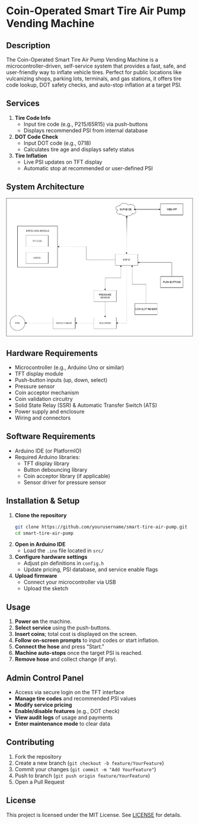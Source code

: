 # Coin-Operated Smart Tire Air Pump Vending Machine

## Description

The Coin-Operated Smart Tire Air Pump Vending Machine is a microcontroller-driven, self-service system that provides a fast, safe, and user-friendly way to inflate vehicle tires. Perfect for public locations like vulcanizing shops, parking lots, terminals, and gas stations, it offers tire code lookup, DOT safety checks, and auto-stop inflation at a target PSI.

## Services

1. **Tire Code Info**
   - Input tire code (e.g., P215/65R15) via push-buttons
   - Displays recommended PSI from internal database
2. **DOT Code Check**
   - Input DOT code (e.g., 0718)
   - Calculates tire age and displays safety status
3. **Tire Inflation**
   - Live PSI updates on TFT display
   - Automatic stop at recommended or user-defined PSI

## System Architecture

![Block Diagram](Docs/AirPumpVendo_BlockDiagram.jpg)

## Hardware Requirements

- Microcontroller (e.g., Arduino Uno or similar)
- TFT display module
- Push-button inputs (up, down, select)
- Pressure sensor
- Coin acceptor mechanism
- Coin validation circuitry
- Solid State Relay (SSR) & Automatic Transfer Switch (ATS)
- Power supply and enclosure
- Wiring and connectors

## Software Requirements

- Arduino IDE (or PlatformIO)
- Required Arduino libraries:
  - TFT display library
  - Button debouncing library
  - Coin acceptor library (if applicable)
  - Sensor driver for pressure sensor

## Installation & Setup

1. **Clone the repository**
   ```bash
   git clone https://github.com/yourusername/smart-tire-air-pump.git
   cd smart-tire-air-pump
   ```
2. **Open in Arduino IDE**
   - Load the `.ino` file located in `src/`
3. **Configure hardware settings**
   - Adjust pin definitions in `config.h`
   - Update pricing, PSI database, and service enable flags
4. **Upload firmware**
   - Connect your microcontroller via USB
   - Upload the sketch

## Usage

1. **Power on** the machine.
2. **Select service** using the push-buttons.
3. **Insert coins**; total cost is displayed on the screen.
4. **Follow on-screen prompts** to input codes or start inflation.
5. **Connect the hose** and press “Start.”
6. **Machine auto-stops** once the target PSI is reached.
7. **Remove hose** and collect change (if any).

## Admin Control Panel

- Access via secure login on the TFT interface
- **Manage tire codes** and recommended PSI values
- **Modify service pricing**
- **Enable/disable features** (e.g., DOT check)
- **View audit logs** of usage and payments
- **Enter maintenance mode** to clear data

## Contributing

1. Fork the repository
2. Create a new branch (`git checkout -b feature/YourFeature`)
3. Commit your changes (`git commit -m "Add YourFeature"`)
4. Push to branch (`git push origin feature/YourFeature`)
5. Open a Pull Request

## License

This project is licensed under the MIT License. See [LICENSE](LICENSE) for details.
